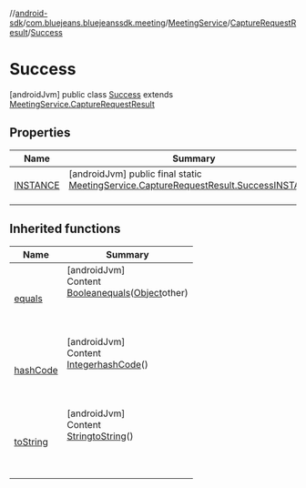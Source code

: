 //[android-sdk](../../../../../index.md)/[com.bluejeans.bluejeanssdk.meeting](../../../index.md)/[MeetingService](../../index.md)/[CaptureRequestResult](../index.md)/[Success](index.md)



# Success  
 [androidJvm] public class [Success](index.md) extends [MeetingService.CaptureRequestResult](../index.md)   


## Properties  
  
|  Name |  Summary | 
|---|---|
| <a name="com.bluejeans.bluejeanssdk.meeting/MeetingService.CaptureRequestResult.Success/INSTANCE/#/PointingToDeclaration/"></a>[INSTANCE](index.md#-1151156583%2FProperties%2F-435046686)| <a name="com.bluejeans.bluejeanssdk.meeting/MeetingService.CaptureRequestResult.Success/INSTANCE/#/PointingToDeclaration/"></a> [androidJvm] public final static [MeetingService.CaptureRequestResult.Success](index.md)[INSTANCE](index.md#-1151156583%2FProperties%2F-435046686)  <br>   <br>|


## Inherited functions  
  
|  Name |  Summary | 
|---|---|
| <a name="kotlin/MeetingService.CaptureRequestResult.Success/equals/#kotlin.Any?/PointingToDeclaration/"></a>[equals](index.md#2050361842%2FFunctions%2F-435046686)| <a name="kotlin/MeetingService.CaptureRequestResult.Success/equals/#kotlin.Any?/PointingToDeclaration/"></a>[androidJvm]  <br>Content  <br>[Boolean](https://developer.android.com/reference/kotlin/java/lang/Boolean.html)[equals](index.md#2050361842%2FFunctions%2F-435046686)([Object](https://developer.android.com/reference/kotlin/java/lang/Object.html)other)  <br>  <br><br><br>|
| <a name="kotlin/MeetingService.CaptureRequestResult.Success/hashCode/#/PointingToDeclaration/"></a>[hashCode](index.md#-2064136524%2FFunctions%2F-435046686)| <a name="kotlin/MeetingService.CaptureRequestResult.Success/hashCode/#/PointingToDeclaration/"></a>[androidJvm]  <br>Content  <br>[Integer](https://developer.android.com/reference/kotlin/java/lang/Integer.html)[hashCode](index.md#-2064136524%2FFunctions%2F-435046686)()  <br>  <br><br><br>|
| <a name="kotlin/MeetingService.CaptureRequestResult.Success/toString/#/PointingToDeclaration/"></a>[toString](index.md#2052664707%2FFunctions%2F-435046686)| <a name="kotlin/MeetingService.CaptureRequestResult.Success/toString/#/PointingToDeclaration/"></a>[androidJvm]  <br>Content  <br>[String](https://developer.android.com/reference/kotlin/java/lang/String.html)[toString](index.md#2052664707%2FFunctions%2F-435046686)()  <br>  <br><br><br>|

